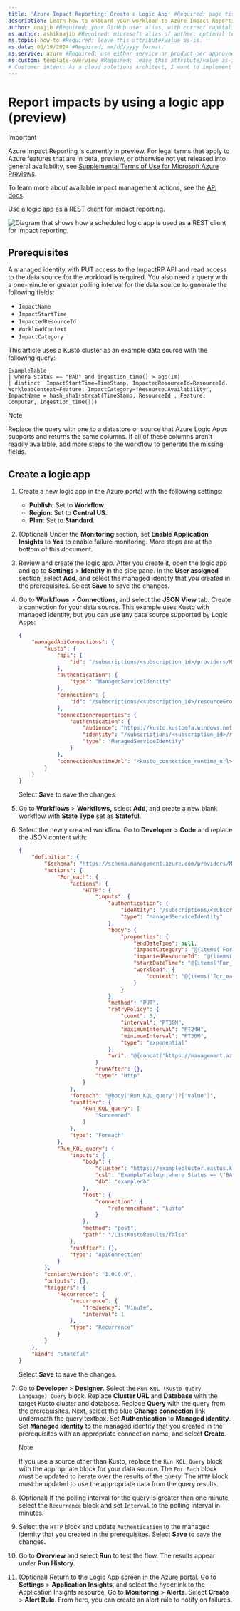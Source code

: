 ```yaml
---
title: 'Azure Impact Reporting: Create a Logic App' #Required; page title is displayed in search results. Include the brand.
description: Learn how to onboard your workload to Azure Impact Reporting by using a logic app. #Required; article description that is displayed in search results. 
author: anajib #Required; your GitHub user alias, with correct capitalization.
ms.author: ashiknajib #Required; microsoft alias of author; optional team alias.
ms.topic: how-to #Required; leave this attribute/value as-is.
ms.date: 06/19/2024 #Required; mm/dd/yyyy format.
ms.service: azure #Required; use either service or product per approved list. 
ms.custom: template-overview #Required; leave this attribute/value as-is.
# Customer intent: As a cloud solutions architect, I want to implement a Logic App for Azure Impact Reporting so that I can automate the collection and reporting of workload impacts efficiently and ensure proactive management of my resources.
---
```


# Report impacts by using a logic app (preview)

> [!IMPORTANT]
> Azure Impact Reporting is currently in preview. For legal terms that apply to Azure features that are in beta, preview, or otherwise not yet released into general availability, see [Supplemental Terms of Use for Microsoft Azure Previews](https://azure.microsoft.com/support/legal/preview-supplemental-terms/).

To learn more about available impact management actions, see the [API docs](https://aka.ms/ImpactRP/APIDocs).

Use a logic app as a REST client for impact reporting.

![Diagram that shows how a scheduled logic app is used as a REST client for impact reporting.](images/logic-app-diagram.png)

## Prerequisites

A managed identity with PUT access to the ImpactRP API and read access to the data source for the workload is required. You also need a query with a one-minute or greater polling interval for the data source to generate the following fields:

- `ImpactName`
- `ImpactStartTime`
- `ImpactedResourceId`
- `WorkloadContext`
- `ImpactCategory`

This article uses a Kusto cluster as an example data source with the following query:

```kusto
ExampleTable
| where Status =~ "BAD" and ingestion_time() > ago(1m)
| distinct  ImpactStartTime=TimeStamp, ImpactedResourceId=ResourceId, WorkloadContext=Feature, ImpactCategory="Resource.Availability", ImpactName = hash_sha1(strcat(TimeStamp, ResourceId , Feature, Computer, ingestion_time()))
```

> [!NOTE]
> Replace the query with one to a datastore or source that Azure Logic Apps supports and returns the same columns. If all of these columns aren't readily available, add more steps to the workflow to generate the missing fields.

## Create a logic app

1. Create a new logic app in the Azure portal with the following settings:

    - **Publish**: Set to **Workflow**.
    - **Region**: Set to **Central US**.
    - **Plan**: Set to **Standard**.

1. (Optional) Under the **Monitoring** section, set **Enable Application Insights** to **Yes** to enable failure monitoring. More steps are at the bottom of this document.

1. Review and create the logic app. After you create it, open the logic app and go to **Settings** > **Identity** in the side pane. In the **User assigned** section, select **Add**, and select the managed identity that you created in the prerequisites. Select **Save** to save the changes.

1. Go to **Workflows** > **Connections**, and select the **JSON View** tab. Create a connection for your data source. This example uses Kusto with managed identity, but you can use any data source supported by Logic Apps:

    ```json
    {
        "managedApiConnections": {
            "kusto": {
                "api": {
                    "id": "/subscriptions/<subscription_id>/providers/Microsoft.Web/locations/<region>/managedApis/kusto"
                },
                "authentication": {
                    "type": "ManagedServiceIdentity"
                },
                "connection": {
                    "id": "/subscriptions/<subscription_id>/resourceGroups/<rg_name/providers/Microsoft.Web/connections/<connection_name>"
                },
                "connectionProperties": {
                    "authentication": {
                        "audience": "https://kusto.kustomfa.windows.net",
                        "identity": "/subscriptions/<subscription_id>/resourcegroups/<rg_name>/providers/Microsoft.ManagedIdentity/userAssignedIdentities/<managed_identity_name>",
                        "type": "ManagedServiceIdentity"
                    }
                },
                "connectionRuntimeUrl": "<kusto_connection_runtime_url>"
            }
        }
    }
    ```

    Select **Save** to save the changes.

1. Go to **Workflows** > **Workflows,** select **Add**, and create a new blank workflow with **State Type** set as **Stateful**.

1. Select the newly created workflow. Go to **Developer** > **Code** and replace the JSON content with:

    ```json
    {
        "definition": {
            "$schema": "https://schema.management.azure.com/providers/Microsoft.Logic/schemas/2016-06-01/workflowdefinition.json#",
            "actions": {
                "For_each": {
                    "actions": {
                        "HTTP": {
                            "inputs": {
                                "authentication": {
                                    "identity": "/subscriptions/<subscription_id>/resourcegroups/<rg_name>/providers/Microsoft.ManagedIdentity/userAssignedIdentities/<managed_identity_name>",,
                                    "type": "ManagedServiceIdentity"
                                },
                                "body": {
                                    "properties": {
                                        "endDateTime": null,
                                        "impactCategory": "@{items('For_each')?['ImpactCategory']}",
                                        "impactedResourceId": "@{items('For_each')?['ImpactedResourceId']}",
                                        "startDateTime": "@{items('For_each')?['ImpactStartTime']}",
                                        "workload": {
                                            "context": "@{items('For_each')?['WorkloadContext']}"
                                        }
                                    }
                                },
                                "method": "PUT",
                                "retryPolicy": {
                                    "count": 5,
                                    "interval": "PT30M",
                                    "maximumInterval": "PT24H",
                                    "minimumInterval": "PT30M",
                                    "type": "exponential"
                                },
                                "uri": "@{concat('https://management.azure.com/subscriptions/', split(item().ImpactedResourceId, '/')[2], '/providers/Microsoft.Impact/workloadImpacts/', item().ImpactName, '?api-version=2022-11-01-preview')}"
                            },
                            "runAfter": {},
                            "type": "Http"
                        }
                    },
                    "foreach": "@body('Run_KQL_query')?['value']",
                    "runAfter": {
                        "Run_KQL_query": [
                            "Succeeded"
                        ]
                    },
                    "type": "Foreach"
                },
                "Run_KQL_query": {
                    "inputs": {
                        "body": {
                            "cluster": "https://examplecluster.eastus.kusto.windows.net/",
                            "csl": "ExampleTable\n|where Status =~ \"BAD\" and ingestion_time()>ago(1m)\n|distinct  ImpactStartTime=TimeStamp, ImpactedResourceId=ResourceId, WorkloadContext=Feature, ImpactCategory=\"Resource.Availability\", ImpactName = hash_sha1(strcat(TimeStamp, ResourceId , Feature, Computer, ingestion_time()))",
                            "db": "exampledb"
                        },
                        "host": {
                            "connection": {
                                "referenceName": "kusto"
                            }
                        },
                        "method": "post",
                        "path": "/ListKustoResults/false"
                    },
                    "runAfter": {},
                    "type": "ApiConnection"
                }
            },
            "contentVersion": "1.0.0.0",
            "outputs": {},
            "triggers": {
                "Recurrence": {
                    "recurrence": {
                        "frequency": "Minute",
                        "interval": 1
                    },
                    "type": "Recurrence"
                }
            }
        },
        "kind": "Stateful"
    }
    ```

    Select **Save** to save the changes.

1. Go to **Developer** > **Designer**. Select the `Run KQL (Kusto Query Language) Query` block. Replace **Cluster URL** and **Database** with the target Kusto cluster and database. Replace **Query** with the query from the prerequisites. Next, select the blue **Change connection** link underneath the query textbox. Set **Authentication** to **Managed identity**. Set **Managed identity** to the managed identity that you created in the prerequisites with an appropriate connection name, and select **Create**.

    > [!NOTE]
    > If you use a source other than Kusto, replace the `Run KQL Query` block with the appropriate block for your data source. The `For Each` block must be updated to iterate over the results of the query. The `HTTP` block must be updated to use the appropriate data from the query results.

1. (Optional) If the polling interval for the query is greater than one minute, select the `Recurrence` block and set `Interval` to the polling interval in minutes.

1. Select the `HTTP` block and update `Authentication` to the managed identity that you created in the prerequisites. Select **Save** to save the changes.

1. Go to **Overview** and select **Run** to test the flow. The results appear under **Run History**.

1. (Optional) Return to the Logic App screen in the Azure portal. Go to **Settings** > **Application Insights**, and select the hyperlink to the Application Insights resource. Go to **Monitoring** > **Alerts**. Select **Create** > **Alert Rule**. From here, you can create an alert rule to notify on failures.
